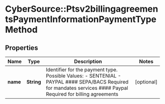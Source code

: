 # CyberSource::Ptsv2billingagreementsPaymentInformationPaymentTypeMethod

## Properties
Name | Type | Description | Notes
------------ | ------------- | ------------- | -------------
**name** | **String** | Identifier for the payment type. Possible Values:    - SENTENIAL   - PAYPAL #### SEPA/BACS Required for mandates services #### Paypal Required for billing agreements  | [optional] 


